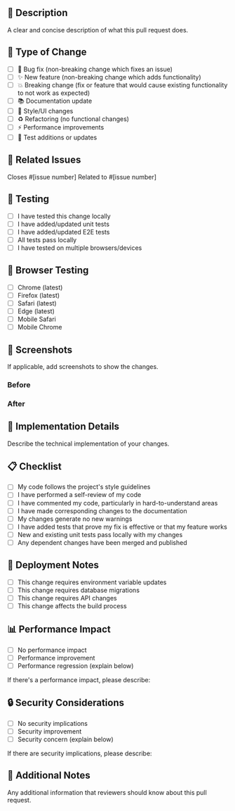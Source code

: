 ## 📝 Description
A clear and concise description of what this pull request does.

## 🎯 Type of Change
- [ ] 🐛 Bug fix (non-breaking change which fixes an issue)
- [ ] ✨ New feature (non-breaking change which adds functionality)
- [ ] 💥 Breaking change (fix or feature that would cause existing functionality to not work as expected)
- [ ] 📚 Documentation update
- [ ] 🎨 Style/UI changes
- [ ] ♻️ Refactoring (no functional changes)
- [ ] ⚡ Performance improvements
- [ ] 🧪 Test additions or updates

## 🔗 Related Issues
Closes #[issue number]
Related to #[issue number]

## 🧪 Testing
- [ ] I have tested this change locally
- [ ] I have added/updated unit tests
- [ ] I have added/updated E2E tests
- [ ] All tests pass locally
- [ ] I have tested on multiple browsers/devices

## 📱 Browser Testing
- [ ] Chrome (latest)
- [ ] Firefox (latest)
- [ ] Safari (latest)
- [ ] Edge (latest)
- [ ] Mobile Safari
- [ ] Mobile Chrome

## 📸 Screenshots
If applicable, add screenshots to show the changes.

### Before
<!-- Add screenshot here -->

### After
<!-- Add screenshot here -->

## 🔧 Implementation Details
Describe the technical implementation of your changes.

## 📋 Checklist
- [ ] My code follows the project's style guidelines
- [ ] I have performed a self-review of my code
- [ ] I have commented my code, particularly in hard-to-understand areas
- [ ] I have made corresponding changes to the documentation
- [ ] My changes generate no new warnings
- [ ] I have added tests that prove my fix is effective or that my feature works
- [ ] New and existing unit tests pass locally with my changes
- [ ] Any dependent changes have been merged and published

## 🚀 Deployment Notes
- [ ] This change requires environment variable updates
- [ ] This change requires database migrations
- [ ] This change requires API changes
- [ ] This change affects the build process

## 📊 Performance Impact
- [ ] No performance impact
- [ ] Performance improvement
- [ ] Performance regression (explain below)

If there's a performance impact, please describe:

## 🔒 Security Considerations
- [ ] No security implications
- [ ] Security improvement
- [ ] Security concern (explain below)

If there are security implications, please describe:

## 📝 Additional Notes
Any additional information that reviewers should know about this pull request. 